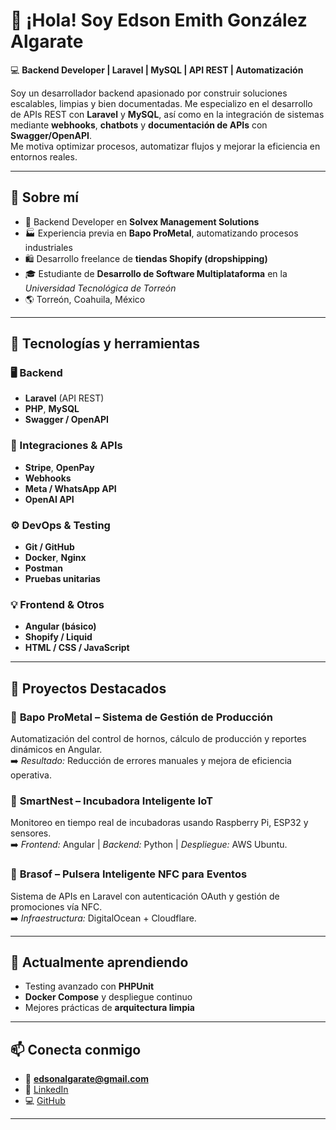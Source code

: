 # 👋 ¡Hola! Soy Edson Emith González Algarate  

💻 **Backend Developer | Laravel | MySQL | API REST | Automatización**

Soy un desarrollador backend apasionado por construir soluciones escalables, limpias y bien documentadas. Me especializo en el desarrollo de APIs REST con **Laravel** y **MySQL**, así como en la integración de sistemas mediante **webhooks**, **chatbots** y **documentación de APIs** con **Swagger/OpenAPI**.  
Me motiva optimizar procesos, automatizar flujos y mejorar la eficiencia en entornos reales.

---

## 🚀 Sobre mí

- 🧠 Backend Developer en **Solvex Management Solutions**
- 🏭 Experiencia previa en **Bapo ProMetal**, automatizando procesos industriales
- 🛍️ Desarrollo freelance de **tiendas Shopify (dropshipping)**
- 🎓 Estudiante de **Desarrollo de Software Multiplataforma** en la *Universidad Tecnológica de Torreón*
- 🌎 Torreón, Coahuila, México

---

## 🧰 Tecnologías y herramientas

### 🖥️ Backend
- **Laravel** (API REST)
- **PHP**, **MySQL**
- **Swagger / OpenAPI**

### 🔌 Integraciones & APIs
- **Stripe**, **OpenPay**
- **Webhooks**
- **Meta / WhatsApp API**
- **OpenAI API**

### ⚙️ DevOps & Testing
- **Git / GitHub**
- **Docker**, **Nginx**
- **Postman**
- **Pruebas unitarias**

### 💡 Frontend & Otros
- **Angular (básico)**
- **Shopify / Liquid**
- **HTML / CSS / JavaScript**

---

## 🧩 Proyectos Destacados

### 🔹 **Bapo ProMetal – Sistema de Gestión de Producción**
Automatización del control de hornos, cálculo de producción y reportes dinámicos en Angular.  
➡️ *Resultado:* Reducción de errores manuales y mejora de eficiencia operativa.

### 🔹 **SmartNest – Incubadora Inteligente IoT**
Monitoreo en tiempo real de incubadoras usando Raspberry Pi, ESP32 y sensores.  
➡️ *Frontend:* Angular | *Backend:* Python | *Despliegue:* AWS Ubuntu.

### 🔹 **Brasof – Pulsera Inteligente NFC para Eventos**
Sistema de APIs en Laravel con autenticación OAuth y gestión de promociones vía NFC.  
➡️ *Infraestructura:* DigitalOcean + Cloudflare.

---

## 🌱 Actualmente aprendiendo
- Testing avanzado con **PHPUnit**
- **Docker Compose** y despliegue continuo
- Mejores prácticas de **arquitectura limpia**

---

## 📫 Conecta conmigo
- 📧 **edsonalgarate@gmail.com**
- 💼 [LinkedIn](https://www.linkedin.com/in/edson-emith-gonzalez-algarate-0101b6274)
- 💻 [GitHub](https://github.com/Emith14)

---

